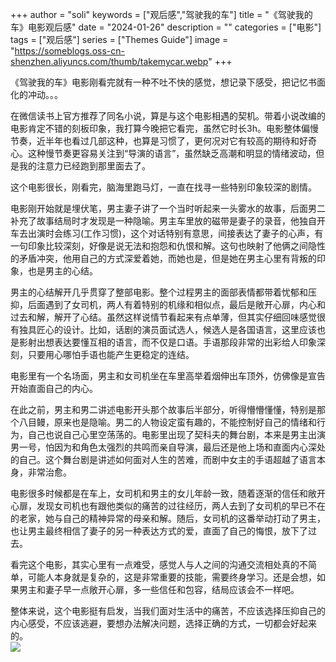 +++
author = "soli"
keywords = ["观后感","驾驶我的车"]
title = "《驾驶我的车》电影观后感"
date = "2024-01-26"
description = ""
categories = ["电影"]
tags = ["观后感"]
series = ["Themes Guide"]
image = "https://someblogs.oss-cn-shenzhen.aliyuncs.com/thumb/takemycar.webp"
+++
<!--more-->
《驾驶我的车》电影刚看完就有一种不吐不快的感觉，想记录下感受，把记忆书面化的冲动。。。

在微信读书上官方推荐了同名小说，算是与这个电影相遇的契机。带着小说改编的电影肯定不错的刻板印象，我打算今晚把它看完，虽然它时长3h。电影整体偏慢节奏，近半年也看过几部这种，也算是习惯了，更何况对它有较高的期待和好奇心。这种慢节奏更容易关注到“导演的语言”，虽然缺乏高潮和明显的情绪波动，但是我的注意力已经跑到那里面去了。

这个电影很长，刚看完，脑海里跑马灯，一直在找寻一些特别印象较深的剧情。

电影刚开始就是埋伏笔，男主妻子讲了一个当时听起来一头雾水的故事，后面男二补充了故事结局时才发现是一种隐喻。男主车里放的磁带是妻子的录音，他独自开车去出演时会练习(工作习惯)，这个对话特别有意思，间接表达了妻子的心声，有一句印象比较深刻，好像是说无法和抱怨和仇恨和解。这句也映射了他俩之间隐性的矛盾冲突，他用自己的方式深爱着她，而她也是，但是她在男主心里有背叛的印象，也是男主的心结。

男主的心结解开几乎贯穿了整部电影。整个过程男主的面部表情都带着忧郁和压抑，后面遇到了女司机，两人有着特别的机缘和相似点，最后是敞开心扉，内心和过去和解，解开了心结。虽然这样说情节看起来有点单薄，但其实仔细回味感觉很有独具匠心的设计。比如，话剧的演员面试选人，候选人是各国语言，这里应该也是影射出想表达要懂互相的语言，而不仅是口语。手语那段非常的出彩给人印象深刻，只要用心哪怕手语也能产生更稳定的连结。

电影里有一个名场面，男主和女司机坐在车里高举着烟伸出车顶外，仿佛像是宣告开始直面自己的内心。

在此之前，男主和男二讲述电影开头那个故事后半部分，听得懵懵懂懂，特别是那个八目鳗，原来也是隐喻。男二的人物设定蛮有趣的，不能控制好自己的情绪和行为，自己也说自己心里空荡荡的。电影里出现了契科夫的舞台剧，本来是男主出演男一号，怕因为和角色太强烈的共鸣而亲自导演，最后还是他上场和直面内心深处的自己。这个舞台剧是讲述如何面对人生的苦难，而剧中女主的手语超越了语言本身，非常治愈。

电影很多时候都是在车上，女司机和男主的女儿年龄一致，随着逐渐的信任和敞开心扉，发现女司机也有跟他类似的痛苦的过往经历，两人去到了女司机的早已不在的老家，她与自己的精神异常的母亲和解。随后，女司机的这番举动打动了男主，也让男主最终相信了妻子的另一种表达方式的爱，直面了自己的悔恨，放下了过去。

看完这个电影，其实心里有一点难受，感觉人与人之间的沟通交流相处真的不简单，可能人本身就是复杂的，这是非常重要的技能，需要终身学习。还是会想，如果男主和妻子早一点敞开心扉，多一些信任和包容，结局应该会不一样吧。

整体来说，这个电影挺有启发，当我们面对生活中的痛苦，不应该选择压抑自己的内心感受，不应该逃避，要想办法解决问题，选择正确的方式，一切都会好起来的。<br />![](https://someblogs.oss-cn-shenzhen.aliyuncs.com/thumb/drivemycar.webp)